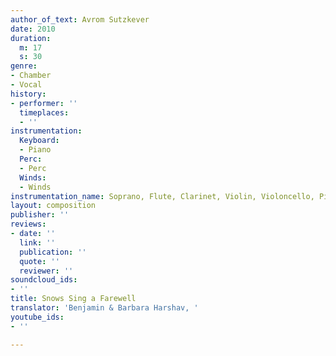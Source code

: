 ```yaml
---
author_of_text: Avrom Sutzkever
date: 2010
duration:
  m: 17
  s: 30
genre:
- Chamber
- Vocal
history:
- performer: ''
  timeplaces:
  - ''
instrumentation:
  Keyboard:
  - Piano
  Perc:
  - Perc
  Winds:
  - Winds
instrumentation_name: Soprano, Flute, Clarinet, Violin, Violoncello, Piano, Marimba
layout: composition
publisher: ''
reviews:
- date: ''
  link: ''
  publication: ''
  quote: ''
  reviewer: ''
soundcloud_ids:
- ''
title: Snows Sing a Farewell
translator: 'Benjamin & Barbara Harshav, '
youtube_ids:
- ''

---
```

